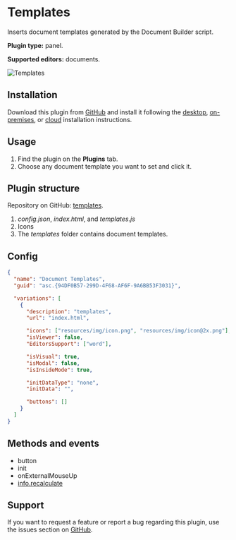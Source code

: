 # Templates

Inserts document templates generated by the Document Builder script.

**Plugin type:** panel.

**Supported editors:** documents.

![Templates](/assets/images/plugins/gifs/templates.gif)

## Installation

Download this plugin from [GitHub](https://github.com/ONLYOFFICE/sdkjs-plugins/tree/master/templates) and install it following the [desktop](/site/docs/plugin-and-macros/tutorials/installing/onlyoffice-desktop-editors.md), [on-premises](/site/docs/plugin-and-macros/tutorials/installing/onlyoffice-docs-on-premises.md), or [cloud](/site/docs/plugin-and-macros/tutorials/installing/onlyoffice-cloud.md) installation instructions.

## Usage

1. Find the plugin on the **Plugins** tab.
2. Choose any document template you want to set and click it.

## Plugin structure

Repository on GitHub: [templates](https://github.com/ONLYOFFICE/sdkjs-plugins/tree/master/templates).

1. *config.json*, *index.html*, and *templates.js*
2. Icons
3. The *templates* folder contains document templates.

## Config

``` json
{
  "name": "Document Templates",
  "guid": "asc.{94DF0B57-299D-4F68-AF6F-9A6BB53F3031}",

  "variations": [
    {
      "description": "templates",
      "url": "index.html",

      "icons": ["resources/img/icon.png", "resources/img/icon@2x.png"],
      "isViewer": false,
      "EditorsSupport": ["word"],

      "isVisual": true,
      "isModal": false,
      "isInsideMode": true,

      "initDataType": "none",
      "initData": "",

      "buttons": []
    }
  ]
}
```

## Methods and events

- button
- init
- onExternalMouseUp
- [info.recalculate](/docs/plugin-and-macros/interacting-with-editors/overview/how-to-call-commands.md#recalculate)

## Support

If you want to request a feature or report a bug regarding this plugin, use the issues section on [GitHub](https://github.com/ONLYOFFICE/sdkjs-plugins/issues).
